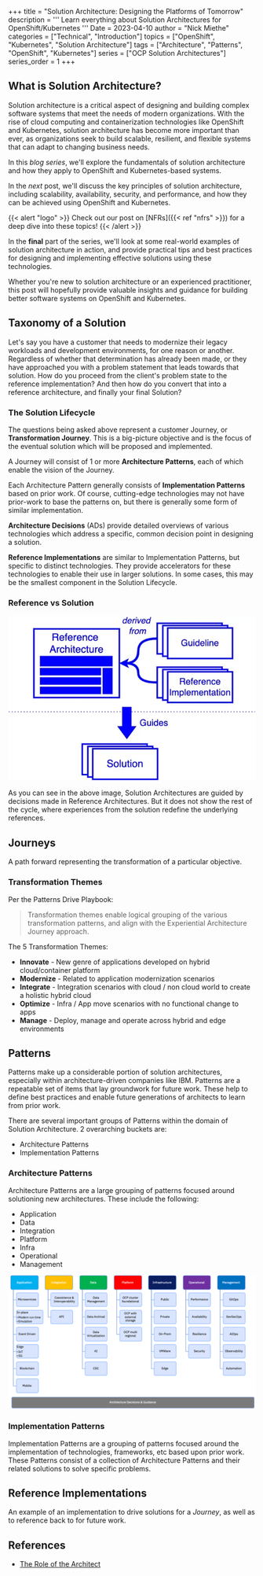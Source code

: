 +++
title = "Solution Architecture: Designing the Platforms of Tomorrow"
description = '''
Learn everything about Solution Architectures for OpenShift/Kubernetes
'''
Date = 2023-04-10
author = "Nick Miethe"
categories = ["Technical", "Introduction"]
topics = ["OpenShift", "Kubernetes", "Solution Architecture"]
tags = ["Architecture", "Patterns", "OpenShift", "Kubernetes"]
series = ["OCP Solution Architectures"]
series_order = 1
+++

## What is Solution Architecture?

Solution architecture is a critical aspect of designing and building complex software systems that meet the needs of modern organizations. With the rise of cloud computing and containerization technologies like OpenShift and Kubernetes, solution architecture has become more important than ever, as organizations seek to build scalable, resilient, and flexible systems that can adapt to changing business needs.

In this *blog series*, we'll explore the fundamentals of solution architecture and how they apply to OpenShift and Kubernetes-based systems.

In the *next* post, we'll discuss the key principles of solution architecture, including scalability, availability, security, and performance, and how they can be achieved using OpenShift and Kubernetes.

{{< alert "logo" >}}
Check out our post on [NFRs]({{< ref "nfrs" >}}) for a deep dive into these topics!
{{< /alert >}}

In the **final** part of the series, we'll look at some real-world examples of solution architecture in action, and provide practical tips and best practices for designing and implementing effective solutions using these technologies.

Whether you're new to solution architecture or an experienced practitioner, this post will hopefully provide valuable insights and guidance for building better software systems on OpenShift and Kubernetes.

## Taxonomy of a Solution

Let's say you have a customer that needs to modernize their legacy workloads and development environments, for one reason or another. Regardless of whether that determination has already been made, or they have approached you with a problem statement that leads towards that solution. How do you proceed from the client's problem state to the reference implementation? And then how do you convert that into a reference architecture, and finally your final Solution?

### The Solution Lifecycle

The questions being asked above represent a customer Journey, or **Transformation Journey**. This is a big-picture objective and is the focus of the eventual solution which will be proposed and implemented.

A Journey will consist of 1 or more **Architecture Patterns**, each of which enable the vision of the Journey.

Each Architecture Pattern generally consists of **Implementation Patterns** based on prior work. Of course, cutting-edge technologies may not have prior-work to base the patterns on, but there is generally some form of similar implementation.

**Architecture Decisions** (ADs) provide detailed overviews of various technologies which address a specific, common decision point in designing a solution.

**Reference Implementations** are similar to Implementation Patterns, but specific to distinct technologies. They provide accelerators for these technologies to enable their use in larger solutions. In some cases, this may be the smallest component in the Solution Lifecycle.

### Reference vs Solution

![](ref-arch-cycle.webp)

As you can see in the above image, Solution Architectures are guided by decisions made in Reference Architectures. But it does not show the rest of the cycle, where experiences from the solution redefine the underlying references.

## Journeys

A path forward representing the transformation of a particular objective.

### Transformation Themes

Per the Patterns Drive Playbook:

> Transformation themes enable logical grouping of the various transformation patterns, and align with the Experiential Architecture Journey approach.

The 5 Transformation Themes:

* **Innovate** - New genre of applications developed on hybrid cloud/container platform
* **Modernize** - Related to application modernization scenarios
* **Integrate** - Integration scenarios with cloud / non cloud world to create a holistic hybrid cloud
* **Optimize** - Infra / App move scenarios with no functional change to apps
* **Manage** - Deploy, manage and operate across hybrid and edge environments

## Patterns

Patterns make up a considerable portion of solution architectures, especially within architecture-driven companies like IBM. Patterns are a repeatable set of items that lay groundwork for future work. These help to define best practices and enable future generations of architects to learn from prior work.

There are several important groups of Patterns within the domain of Solution Architecture. 2 overarching buckets are:

* Architecture Patterns
* Implementation Patterns

### Architecture Patterns

Architecture Patterns are a large grouping of patterns focused around solutioning new architectures. These include the following:

* Application
* Data
* Integration
* Platform
* Infra
* Operational
* Management

![](arch-patterns.png)

### Implementation Patterns

Implementation Patterns are a grouping of patterns focused around the implementation of technologies, frameworks, etc based upon prior work. These Patterns consist of a collection of Architecture Patterns and their related solutions to solve specific problems.

## Reference Implementations

An example of an implementation to drive solutions for a *Journey*, as well as to reference back to for future work.

## References

* [The Role of the Architect](https://rastko.tech/software/architecture/organisation/role/eterprise/tech/2022/10/18/architect-role-overloaded.html)
